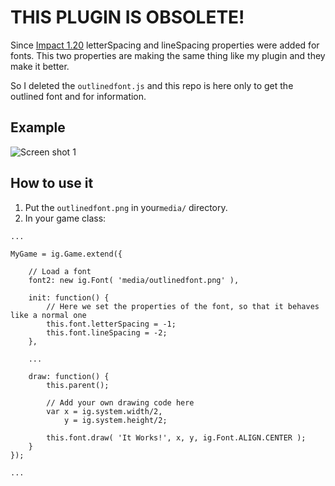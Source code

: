 # THIS PLUGIN IS OBSOLETE!
Since [Impact 1.20](http://impactjs.com/blog/2012/05/impact-1-20) letterSpacing and lineSpacing properties were added for fonts. This two properties are making the same thing like my plugin and they make it better.

So I deleted the `outlinedfont.js` and this repo is here only to get the outlined font and for information.

## Example
![Screen shot 1](/hurik/impact-outlinedfont/raw/master/example.png)

## How to use it
1. Put the `outlinedfont.png` in your`media/` directory.
1. In your game class:
	
```
...

MyGame = ig.Game.extend({
	
	// Load a font
	font2: new ig.Font( 'media/outlinedfont.png' ),

	init: function() {
		// Here we set the properties of the font, so that it behaves like a normal one
		this.font.letterSpacing = -1;
		this.font.lineSpacing = -2;
	},
		
	...
		
	draw: function() {
		this.parent();
			
		// Add your own drawing code here
		var x = ig.system.width/2,
			y = ig.system.height/2;
			
		this.font.draw( 'It Works!', x, y, ig.Font.ALIGN.CENTER );
	}
});

...
```
